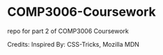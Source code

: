 # COMP3006-Coursework
repo for part 2 of COMP3006 Coursework


Credits:
Inspired By: CSS-Tricks, Mozilla MDN